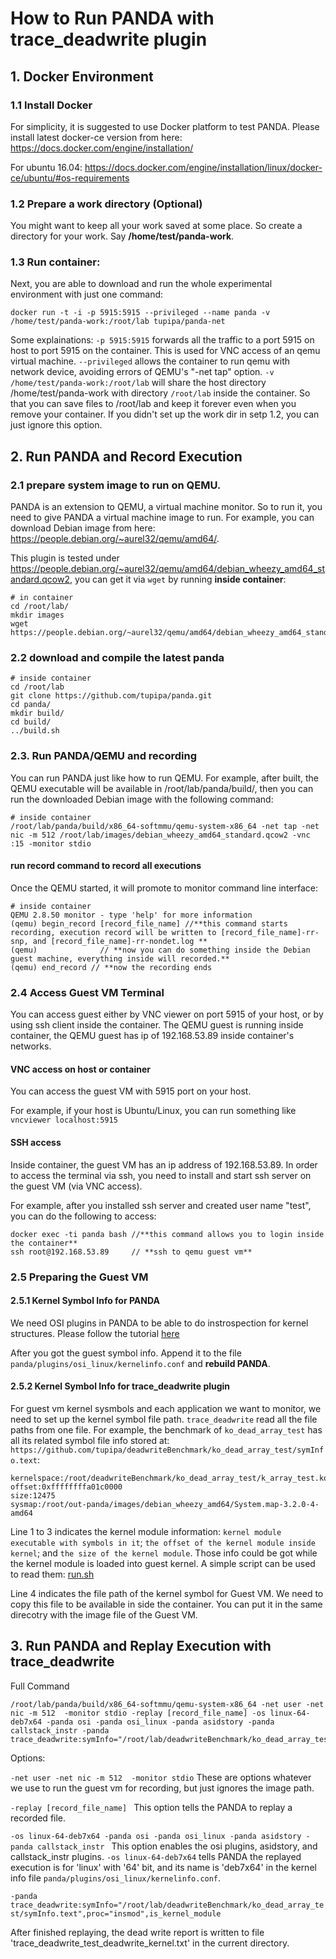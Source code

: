 # How to Run PANDA with trace_deadwrite plugin

## 1. Docker Environment

### 1.1 Install Docker
For simplicity, it is suggested to use Docker platform to test PANDA. 
Please install latest docker-ce version from here: https://docs.docker.com/engine/installation/

For ubuntu 16.04: https://docs.docker.com/engine/installation/linux/docker-ce/ubuntu/#os-requirements

### 1.2 Prepare a work directory (Optional)

You might want to keep all your work saved at some place. So create a directory for your work. Say **/home/test/panda-work**.

### 1.3 Run container:

Next, you are able to download and run the whole experimental environment with just one command:

`docker run -t -i -p 5915:5915 --privileged --name panda -v /home/test/panda-work:/root/lab tupipa/panda-net`

Some explainations: 
`-p 5915:5915` forwards all the traffic to a port 5915 on host to port 5915 on the container. This is used for VNC access of an qemu virtual machine. 
`--privileged` allows the container to run qemu with network device, avoiding errors of QEMU's "-net tap" option.
`-v /home/test/panda-work:/root/lab` will share the host directory /home/test/panda-work with directory `/root/lab` inside the container.
So that you can save files to /root/lab and keep it forever even when you remove your container. 
If you didn't set up the work dir in setp 1.2, you can just ignore this option.

## 2. Run PANDA and Record Execution

### 2.1 prepare system image to run on QEMU.

PANDA is an extension to QEMU, a virtual machine monitor. So to run it, you need to give PANDA a virtual machine image to run.
For example, you can download Debian image from here: https://people.debian.org/~aurel32/qemu/amd64/.

This plugin is tested under https://people.debian.org/~aurel32/qemu/amd64/debian_wheezy_amd64_standard.qcow2, you can get it via `wget` by running **inside container**:
```
# in container
cd /root/lab/
mkdir images
wget https://people.debian.org/~aurel32/qemu/amd64/debian_wheezy_amd64_standard.qcow2 
```

### 2.2 download and compile the latest panda

```
# inside container
cd /root/lab
git clone https://github.com/tupipa/panda.git
cd panda/
mkdir build/
cd build/
../build.sh
```

### 2.3. Run PANDA/QEMU and recording

You can run PANDA just like how to run QEMU. 
For example, after built, the QEMU executable will be available in /root/lab/panda/build/, 
then you can run the downloaded Debian image with the following command:
```
# inside container
/root/lab/panda/build/x86_64-softmmu/qemu-system-x86_64 -net tap -net nic -m 512 /root/lab/images/debian_wheezy_amd64_standard.qcow2 -vnc :15 -monitor stdio
```

#### run record command to record all executions

Once the QEMU started, it will promote to monitor command line interface:
```
# inside container
QEMU 2.8.50 monitor - type 'help' for more information
(qemu) begin_record [record_file_name] //**this command starts recording, execution record will be written to [record_file_name]-rr-snp, and [record_file_name]-rr-nondet.log **
(qemu)              // **now you can do something inside the Debian guest machine, everything inside will recorded.**
(qemu) end_record // **now the recording ends
```

### 2.4 Access Guest VM Terminal

You can access guest either by VNC viewer on port 5915 of your host, or by using ssh client inside the container. The QEMU guest is running inside container, the QEMU guest has ip of 192.168.53.89 inside container's networks.
#### VNC access on host or container

You can access the guest VM with 5915 port on your host. 

For example, if your host is Ubuntu/Linux, you can run something like `vncviewer localhost:5915`

#### SSH access
Inside container, the guest VM has an ip address of 192.168.53.89. 
In order to access the terminal via ssh, you need to install and start ssh server on the guest VM (via VNC access).

For example, after you installed ssh server and created user name "test", you can do the following to access:

```
docker exec -ti panda bash //**this command allows you to login inside the container**
ssh root@192.168.53.89     // **ssh to qemu guest vm**
```

### 2.5 Preparing the Guest VM

#### 2.5.1 Kernel Symbol Info for PANDA

We need OSI plugins in PANDA to be able to do instrospection for kernel structures.
Please follow the tutorial [here](https://github.com/tupipa/panda/blob/deadspyCCT/panda/plugins/osi_linux/USAGE.md)

After you got the guest symbol info. Append it to the file `panda/plugins/osi_linux/kernelinfo.conf` and **rebuild PANDA**.

#### 2.5.2 Kernel Symbol Info for trace_deadwrite plugin

For guest vm kernel sysmbols and each application we want to monitor, we need to set up the kernel symbol file path. 
`trace_deadwrite` read all the file paths from one file. 
For example, the benchmark of `ko_dead_array_test` has all its related symbol file info stored at:
`https://github.com/tupipa/deadwriteBenchmark/ko_dead_array_test/symInfo.text`:
```
kernelspace:/root/deadwriteBenchmark/ko_dead_array_test/k_array_test.ko
offset:0xffffffffa01c0000
size:12475
sysmap:/root/out-panda/images/debian_wheezy_amd64/System.map-3.2.0-4-amd64
```

Line 1 to 3 indicates the kernel module information: 
`kernel module executable with symbols in it`; 
`the offset of the kernel module inside kernel`; and
`the size of the kernel module`.
Those info could be got while the kernel module is loaded into guest kernel. 
A simple script can be used to read them: [run.sh](https://github.com/tupipa/deadwriteBenchmark/blob/master/ko_dead_array_test/run.sh)

Line 4 indicates the file path of the kernel symbol for Guest VM. 
We need to copy this file to be available in side the container.
You can put it in the same direcotry with the image file of the Guest VM.

## 3. Run PANDA and Replay Execution with trace_deadwrite

Full Command
```
/root/lab/panda/build/x86_64-softmmu/qemu-system-x86_64 -net user -net nic -m 512  -monitor stdio -replay [record_file_name] -os linux-64-deb7x64 -panda osi -panda osi_linux -panda asidstory -panda callstack_instr -panda trace_deadwrite:symInfo="/root/lab/deadwriteBenchmark/ko_dead_array_test/symInfo.text",proc="insmod",is_kernel_module
```

Options:

`
-net user -net nic -m 512  -monitor stdio
`
These are options whatever we use to run the guest vm for recording, but just ignores the image path.


`
-replay [record_file_name] 
`
This option tells the PANDA to replay a recorded file.


`
-os linux-64-deb7x64 -panda osi -panda osi_linux -panda asidstory -panda callstack_instr 
`
This option enables the osi plugins, asidstory, and callstack_instr plugins. `-os linux-64-deb7x64` tells PANDA the replayed execution is for 'linux' with '64' bit, and its name is 'deb7x64' in the kernel info file `panda/plugins/osi_linux/kernelinfo.conf`.

`
-panda trace_deadwrite:symInfo="/root/lab/deadwriteBenchmark/ko_dead_array_test/symInfo.text",proc="insmod",is_kernel_module
`

After finished replaying, the dead write report is written to file 'trace_deadwrite_test_deadwrite_kernel.txt' in the current directory.

